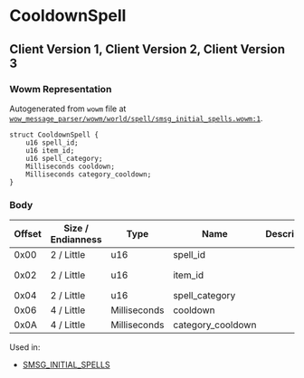 # CooldownSpell

## Client Version 1, Client Version 2, Client Version 3

### Wowm Representation

Autogenerated from `wowm` file at [`wow_message_parser/wowm/world/spell/smsg_initial_spells.wowm:1`](https://github.com/gtker/wow_messages/tree/main/wow_message_parser/wowm/world/spell/smsg_initial_spells.wowm#L1).
```rust,ignore
struct CooldownSpell {
    u16 spell_id;
    u16 item_id;
    u16 spell_category;
    Milliseconds cooldown;
    Milliseconds category_cooldown;
}
```
### Body

| Offset | Size / Endianness | Type | Name | Description | Comment |
| ------ | ----------------- | ---- | ---- | ----------- | ------- |
| 0x00 | 2 / Little | u16 | spell_id |  |  |
| 0x02 | 2 / Little | u16 | item_id |  | cmangos/mangoszero: cast item id |
| 0x04 | 2 / Little | u16 | spell_category |  |  |
| 0x06 | 4 / Little | Milliseconds | cooldown |  |  |
| 0x0A | 4 / Little | Milliseconds | category_cooldown |  |  |


Used in:
* [SMSG_INITIAL_SPELLS](smsg_initial_spells.md)

